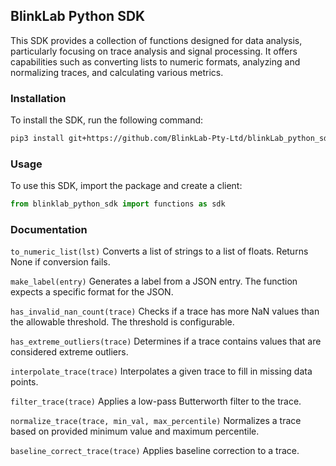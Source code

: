 ## BlinkLab Python SDK

This SDK provides a collection of functions designed for data analysis, particularly focusing on trace analysis and
signal processing. It offers capabilities such as converting lists to numeric formats, analyzing and normalizing traces,
and calculating various metrics.

### Installation

To install the SDK, run the following command:

```bash
pip3 install git+https://github.com/BlinkLab-Pty-Ltd/blinkLab_python_sdk.git
```

### Usage

To use this SDK, import the package and create a client:

```python
from blinklab_python_sdk import functions as sdk
```

### Documentation

`to_numeric_list(lst)`
Converts a list of strings to a list of floats. Returns None if conversion fails.

`make_label(entry)`
Generates a label from a JSON entry. The function expects a specific format for the JSON.

`has_invalid_nan_count(trace)`
Checks if a trace has more NaN values than the allowable threshold. The threshold is configurable.

`has_extreme_outliers(trace)`
Determines if a trace contains values that are considered extreme outliers.

`interpolate_trace(trace)`
Interpolates a given trace to fill in missing data points.

`filter_trace(trace)`
Applies a low-pass Butterworth filter to the trace.

`normalize_trace(trace, min_val, max_percentile)`
Normalizes a trace based on provided minimum value and maximum percentile.

`baseline_correct_trace(trace)`
Applies baseline correction to a trace.
